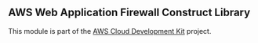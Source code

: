 ## AWS Web Application Firewall Construct Library
This module is part of the [AWS Cloud Development Kit](https://github.com/awslabs/aws-cdk) project.
